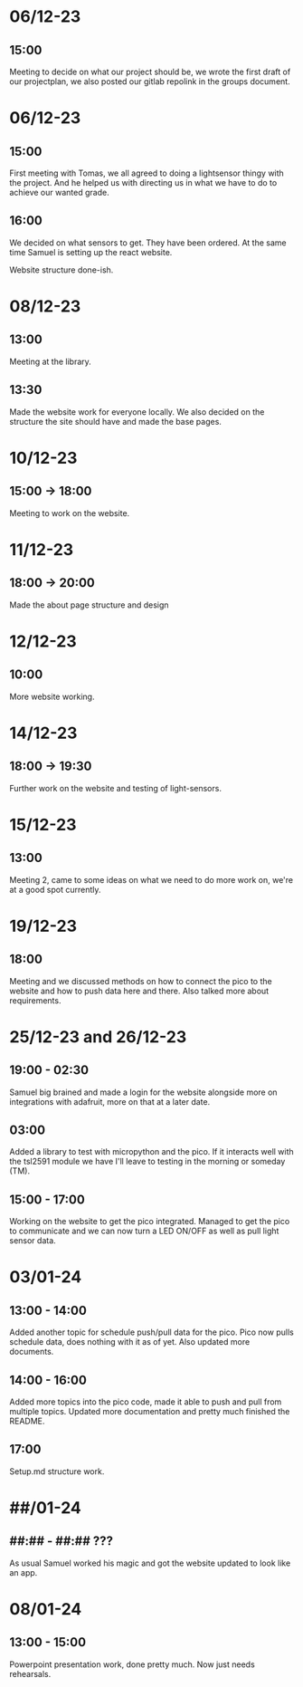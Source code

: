 # 06/12-23

## 15:00

Meeting to decide on what our project should be, we wrote the first draft of our projectplan, we also posted our gitlab repolink in the groups document.

# 06/12-23

## 15:00

First meeting with Tomas, we all agreed to doing a lightsensor thingy with the project. And he helped us with directing us in what we have to do to achieve our wanted grade.

## 16:00

We decided on what sensors to get. They have been ordered. At the same time Samuel is setting up the react website.

Website structure done-ish.

# 08/12-23

## 13:00

Meeting at the library.

## 13:30

Made the website work for everyone locally. We also decided on the structure the site should have and made the base pages.

# 10/12-23

## 15:00 -> 18:00

Meeting to work on the website.

# 11/12-23

## 18:00 -> 20:00

Made the about page structure and design

# 12/12-23

## 10:00

More website working.

# 14/12-23

## 18:00 -> 19:30

Further work on the website and testing of light-sensors.

# 15/12-23

## 13:00

Meeting 2, came to some ideas on what we need to do more work on, we're at a good spot currently.

# 19/12-23

## 18:00

Meeting and we discussed methods on how to connect the pico to the website and how to push data here and there. Also talked more about requirements.

# 25/12-23 and 26/12-23

## 19:00 - 02:30

Samuel big brained and made a login for the website alongside more on integrations with adafruit, more on that at a later date.

## 03:00

Added a library to test with micropython and the pico. If it interacts well with the tsl2591 module we have I'll leave to testing in the morning or someday (TM).

## 15:00 - 17:00

Working on the website to get the pico integrated. Managed to get the pico to communicate and we can now turn a LED ON/OFF as well as pull light sensor data.

# 03/01-24

## 13:00 - 14:00

Added another topic for schedule push/pull data for the pico. Pico now pulls schedule data, does nothing with it as of yet. Also updated more documents.

## 14:00 - 16:00

Added more topics into the pico code, made it able to push and pull from multiple topics.
Updated more documentation and pretty much finished the README.

## 17:00

Setup.md structure work.

# ##/01-24

## ##:## - ##:## ???

As usual Samuel worked his magic and got the website updated to look like an app.

# 08/01-24

## 13:00 - 15:00

Powerpoint presentation work, done pretty much. Now just needs rehearsals.

